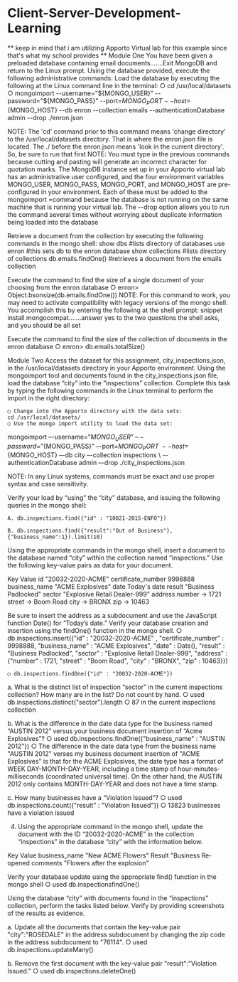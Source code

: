 # Client-Server-Development-Learning
** keep in mind that i am utilizing Apporto Virtual lab for this example since that's what my school provides **
Module One
You have been given a preloaded database containing email documents…….Exit MongoDB and return to the Linux prompt. Using the database provided, execute the following administrative commands:
Load the database by executing the following at the Linux command line in the terminal:
	○ cd /usr/local/datasets
	○ mongoimport --username="${MONGO_USER}" --password="${MONGO_PASS}" --port=${MONGO_PORT} --host=${MONGO_HOST} --db enron --collection emails --authenticationDatabase admin --drop ./enron.json

NOTE: The 'cd' command prior to this command means 'change directory' to the /usr/local/datasets directory.  That is where the enron.json file is located.  The ./ before the enron.json means 'look in the current directory'.  So, be sure to run that first
NOTE: You must type in the previous commands because cutting and pasting will generate an incorrect character for quotation marks. The MongoDB instance set up in your Apporto virtual lab has an administrative user configured, and the four environment variables MONGO_USER, MONGO_PASS, MONGO_PORT, and MONGO_HOST are pre-configured in your environment. Each of these must be added to the mongoimport =command because the database is not running on the same machine that is running your virtual lab. The --drop option allows you to run the command several times without worrying about duplicate information being loaded into the database


Retrieve a document from the collection by executing the following commands in the mongo shell:
show dbs		#lists directory of databases
use enron		#this sets db to the enron database
show collections	#lists directory of collections
db.emails.findOne()	#retrieves a document from the emails collection




Execute the command to find the size of a single document of your choosing from the enron database
	○ enron> Object.bsonsize(db.emails.findOne())
NOTE: For this command to work, you may need to activate compatibility with legacy versions of the mongo shell. You accomplish this by entering the following at the shell prompt:
	snippet install mongocompat…….answer yes to the two questions the shell asks, and you should be all set
	
Execute the command to find the size of the collection of documents in the enron database
	○ enron> db.emails.totalSize()

	


Module Two
Access the dataset for this assignment, city_inspections.json, in the /usr/local/datasets directory in your Apporto environment. Using the mongoimport tool and documents found in the city_inspections.json file, load the database “city” into the “inspections” collection. Complete this task by typing the following commands in the Linux terminal to perform the import in the right directory:

	○ Change into the Apporto directory with the data sets:
	cd /usr/local/datasets/
	○ Use the mongo import utility to load the data set:
mongoimport –-username=”${MONGO_USER}” \
   –-password=”${MONGO_PASS}” –-port=${MONGO_PORT} \
   --host=${MONGO_HOST} –-db city –-collection inspections \ 
   --authenticationDatabase admin –-drop ./city_inspections.json

NOTE: In any Linux systems, commands must be exact and use proper syntax and case sensitivity.

Verify your load by “using” the “city” database, and issuing the following queries in the mongo shell:
	 
	A. db.inspections.find({"id" : "10021-2015-ENFO"})
	
	B. db.inspections.find({"result":"Out of Business"},{"business_name":1}).limit(10)



Using the appropriate commands in the mongo shell, insert a document to the database named “city” within the collection named “inspections.” Use the following key-value pairs as data for your document.

Key	Value
id	"20032-2020-ACME"
certificate_number	9998888
business_name	"ACME Explosives"
date	Today's date
result	"Business Padlocked"
sector	"Explosive Retail Dealer-999"
address	number -> 1721
	street -> Boom Road
	city -> BRONX
	zip -> 10463

Be sure to insert the address as a subdocument and use the JavaScript function Date() for “Today’s date.” Verify your database creation and insertion using the findOne() function in the mongo shell. 
	○ db.inspections.insert({"id" : "20032-2020-ACME" , "certificate_number" : 9998888, "business_name" : "ACME Explosives", "date" : Date(), "result" : "Business Padlocked", "sector" : "Explosive Retail Dealer-999", "address" : {"number" : 1721, "street" : "Boom Road", "city" : "BRONX", "zip" : 10463}})

	○ db.inspections.findOne({"id" : "20032-2020-ACME"})



a. What is the distinct list of inspection “sector” in the current inspections collection? How many are in the list? Do not count by hand.
	○ used db.inspections.distinct("sector").length
	○ 87 in the current inspections collection


b. What is the difference in the date data type for the business named “AUSTIN 2012” versus your business document insertion of “Acme Explosives”?
	○ used db.inspections.findOne({"business_name" : "AUSTIN 2012"})
	○ The difference in the date data type from the business name "AUSTIN 2012" verses my business document insertion of "ACME Explosives" is that for the ACME Explosives, the date type has a format of WEEK DAY-MONTH-DAY-YEAR, including a time stamp of hour-minutes-milliseconds (coordinated universal time). On the other hand, the AUSTIN 2012 only contains MONTH-DAY-YEAR and does not have a time stamp.


c. How many businesses have a “Violation Issued”?
	○ used db.inspections.count({"result" : "Violation Issued"})
	○ 13823 businesses have a violation issued 



4. Using the appropriate command in the mongo shell, update the document with the ID “20032-2020-ACME” in the collection “inspections” in the database “city” with the information below.

Key	Value
business_name	"New ACME Flowers"
Result	"Business Re-opened
comments	"Flowers after the explosion"

Verify your database update using the appropriate find() function in the mongo shell
○ used db.inspectionsfindOne()



Using the database “city” with documents found in the “inspections” collection, perform the tasks listed below. Verify by providing screenshots of the results as evidence.

a. Update all the documents that contain the key-value pair "city":"ROSEDALE" in the address subdocument by changing the zip code in the address subdocument to "76114".
	○ used db.inspections.updateMany()


b. Remove the first document with the key-value pair "result":"Violation Issued."
	○ used db.inspections.deleteOne()





